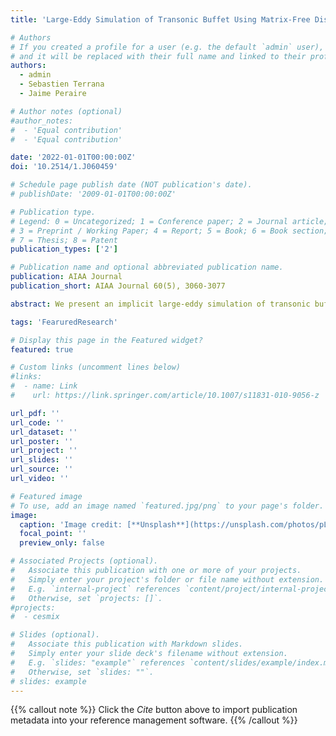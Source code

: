 ```yaml
---
title: 'Large-Eddy Simulation of Transonic Buffet Using Matrix-Free Discontinuous Galerkin Method'

# Authors
# If you created a profile for a user (e.g. the default `admin` user), write the username (folder name) here
# and it will be replaced with their full name and linked to their profile.
authors:  
  - admin
  - Sebastien Terrana
  - Jaime Peraire

# Author notes (optional)
#author_notes:
#  - 'Equal contribution'
#  - 'Equal contribution'

date: '2022-01-01T00:00:00Z'
doi: '10.2514/1.J060459'

# Schedule page publish date (NOT publication's date).
# publishDate: '2009-01-01T00:00:00Z'

# Publication type.
# Legend: 0 = Uncategorized; 1 = Conference paper; 2 = Journal article;
# 3 = Preprint / Working Paper; 4 = Report; 5 = Book; 6 = Book section;
# 7 = Thesis; 8 = Patent
publication_types: ['2']

# Publication name and optional abbreviated publication name.
publication: AIAA Journal
publication_short: AIAA Journal 60(5), 3060-3077

abstract: We present an implicit large-eddy simulation of transonic buffet over the OAT15A supercritical airfoil at Mach number 0.73, angle of attack 3.5 degrees, and Reynolds number 3 millions. The simulation is performed using a matrix-free discontinuous Galerkin (DG) method and a diagonally implicit Runge-Kutta scheme on graphics processor units. We propose a Jacobian-free Newton-Krylov method to solve nonlinear systems arising from the discretization of the Navier?Stokes equations. The method successfully predicts the buffet onset, the buffet frequency, and turbulence statistics owing to the high-order DG discretization and an efficient mesh refinement for the laminar and turbulent boundary layers. A number of physical phenomena present in the experiment are captured in our simulation, including periodical low-frequency oscillations of shock wave in the streamwise direction, strong shear layer detached from the shock wave due to shock-wave/boundary-layer interaction and small-scale structures broken down by the shear-layer instability in the transition region, and shock-induced flow separation. The pressure coefficient, the root mean square of the fluctuating pressure, and the streamwise range of the shock wave oscillation agree well with the experimental data. The results suggest that the proposed method can accurately predict the onset of turbulence and buffet phenomena at high Reynolds numbers without a subgrid scale model or a wall model. 

tags: 'FearuredResearch'

# Display this page in the Featured widget?
featured: true

# Custom links (uncomment lines below)
#links:
#  - name: Link
#    url: https://link.springer.com/article/10.1007/s11831-010-9056-z

url_pdf: ''
url_code: ''
url_dataset: ''
url_poster: ''
url_project: ''
url_slides: ''
url_source: ''
url_video: ''

# Featured image
# To use, add an image named `featured.jpg/png` to your page's folder.
image:
  caption: 'Image credit: [**Unsplash**](https://unsplash.com/photos/pLCdAaMFLTE)'
  focal_point: ''
  preview_only: false

# Associated Projects (optional).
#   Associate this publication with one or more of your projects.
#   Simply enter your project's folder or file name without extension.
#   E.g. `internal-project` references `content/project/internal-project/index.md`.
#   Otherwise, set `projects: []`.
#projects:
#  - cesmix

# Slides (optional).
#   Associate this publication with Markdown slides.
#   Simply enter your slide deck's filename without extension.
#   E.g. `slides: "example"` references `content/slides/example/index.md`.
#   Otherwise, set `slides: ""`.
# slides: example
---
```


{{% callout note %}}
Click the _Cite_ button above to import publication metadata into your reference management software.
{{% /callout %}}
